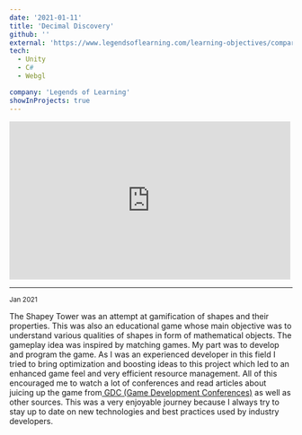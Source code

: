 ```yaml
---
date: '2021-01-11'
title: 'Decimal Discovery'
github: ''
external: 'https://www.legendsoflearning.com/learning-objectives/comparison-of-fractions-math-games/'
tech:
  - Unity
  - C#
  - Webgl

company: 'Legends of Learning'
showInProjects: true
---
```


<iframe width="500" height="282" src="https://www.youtube.com/embed/pq6h-i2fPQs" frameborder="0" allow=" clipboard-write; encrypted-media; gyroscope; picture-in-picture" allowfullscreen></iframe>

--- 
<small>Jan 2021</small>

The Shapey Tower was an attempt at gamification of shapes and their properties. This was also an educational game whose main objective was to understand various qualities of shapes in form of mathematical objects. The gameplay idea was inspired by matching games.
My part was to develop and program the game. As I was an experienced developer in this field I tried to bring optimization and boosting ideas to this project which led to an enhanced game feel and very efficient resource management. All of this encouraged me to watch a lot of conferences and read articles about juicing up the game from[ GDC (Game Development Conferences)](https://gdconf.com/) as well as other sources. This was a very enjoyable journey because I always try to stay up to date on new technologies and best practices used by industry developers.
